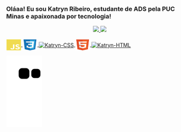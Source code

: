 ### Oláaa! Eu sou Katryn Ribeiro, estudante de ADS pela PUC Minas e apaixonada por tecnologia!
  
<div align="center">
  <a href="https://github.com/katrynribeiro">
  <img height="175em" src="https://github-readme-stats.vercel.app/api?username=katrynribeiro&show_icons=true&theme=dracula&include_all_commits=true&count_private=true"/>
  <img height="175em" src="https://github-readme-stats.vercel.app/api/top-langs/?username=katrynribeiro&layout=compact&langs_count=4&theme=dracula"/>
</div>
  
<div style="display: inline_block"><br>
  <img align="center" alt="Katryn-Js" height="30" width="40" src="https://raw.githubusercontent.com/devicons/devicon/master/icons/javascript/javascript-plain.svg">
  <img align="center" alt="Katryn-CSS" height="30" width="40" src="https://raw.githubusercontent.com/devicons/devicon/master/icons/css3/css3-original.svg">
  <img align="center" alt="Katryn-CSS" height="50" width="50" src="https://cdn.jsdelivr.net/gh/devicons/devicon/icons/java/java-original-wordmark.svg"/>
  <img align="center" alt="Katryn-HTML" height="30" width="40" src="https://raw.githubusercontent.com/devicons/devicon/master/icons/html5/html5-original.svg">
  <img align="center" alt="Katryn-HTML" height="30" width="40" src="https://cdn.jsdelivr.net/gh/devicons/devicon/icons/csharp/csharp-original.svg" />
</div>
 
![Snake animation](https://github.com/katrynribeiro/katrynribeiro/blob/output/github-contribution-grid-snake.svg)
